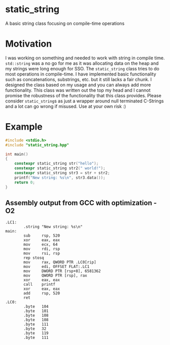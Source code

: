 # static_string
A basic string class focusing on compile-time operations

# Motivation
I was working on something and needed to work with string in compile time. `std::string` was a no go for me as it was allocating data on the heap and my strings were long enough for SSO. The `static_string` class tries to do most operations in compile-time. I have implemented basic functionality such as concatenations, substrings, etc. but it still lacks a fair chunk. I designed the class based on my usage and you can always add more functionality. This class was written out the top my head and I cannot promise the robustness of the functionality that this class provides. Please consider `static_string`s as just a wrapper around null terminated C-Strings and a lot can go wrong if misused. Use at your own risk :)

# Example
```c++
#include <stdio.h>
#include "static_string.hpp"

int main()
{
    constexpr static_string str("hello");
    constexpr static_string str2(" world!");
    constexpr static_string str3 = str + str2;
    printf("New string: %s\n", str3.data());
    return 0;
}
```

## Assembly output from GCC with optimization -O2
```
.LC1:
        .string "New string: %s\n"
main:
        sub     rsp, 520
        xor     eax, eax
        mov     ecx, 64
        mov     rdi, rsp
        mov     rsi, rsp
        rep stosq
        mov     rax, QWORD PTR .LC0[rip]
        mov     edi, OFFSET FLAT:.LC1
        mov     DWORD PTR [rsp+8], 6581362
        mov     QWORD PTR [rsp], rax
        xor     eax, eax
        call    printf
        xor     eax, eax
        add     rsp, 520
        ret
.LC0:
        .byte   104
        .byte   101
        .byte   108
        .byte   108
        .byte   111
        .byte   32
        .byte   119
        .byte   111
```
